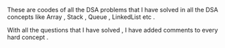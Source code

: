 These are coodes of all the DSA problems that I have solved in all the DSA concepts like Array , Stack , Queue , LinkedList etc . 

With all the questions that I have solved , I have added comments to every hard concept . 
